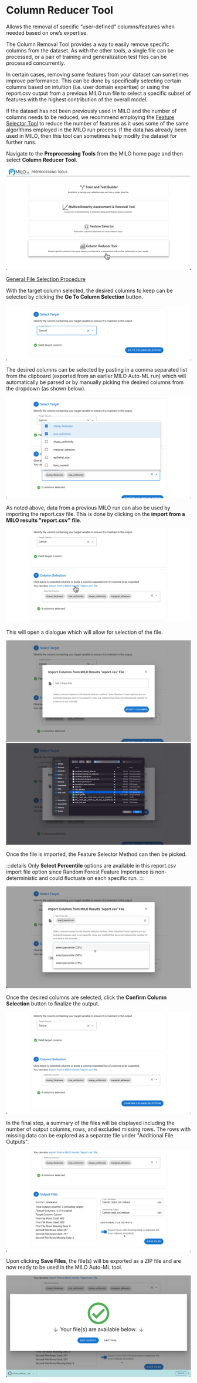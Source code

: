 # Column Reducer Tool

Allows the removal of specific “user-defined” columns/features when needed based on one’s expertise.

The Column Removal Tool provides a way to easily remove specific columns from the dataset. As with the other tools,
a single file can be processed, or a pair of training and generalization test files can be processed concurrently.

In certain cases, removing some features from your dataset can sometimes improve performance. This can be done by
specifically selecting certain columns based on intuition (i.e. user domain expertise) or using the report.csv output
from a previous MILO run file to select a specific subset of features with the highest contribution of the overall model.

If the dataset has not been previously used in MILO and the number of columns needs to be reduced, we recommend
employing the [Feature Selector Tool](./feature-selector.md) to reduce the number of features as it uses some of the same
algorithms employed in the MILO run process. If the data has already been used in MILO, then this tool can sometimes help
modify the dataset for further runs.

Navigate to the **Preprocessing Tools** from the MILO home page and then select **Column Reducer Tool**.

![Column Reducer Tool](./images/column_red_01.png)

[General File Selection Procedure](./general.md)

With the target column selected, the desired columns to keep can be selected by clicking the **Go To Column Selection** button.

![Select Target](./images/column_red_07.png)

The desired columns can be selected by pasting in a comma separated list from the clipboard (exported from an earlier MILO
Auto-ML run) which will automatically be parsed or by manually picking the desired columns from the dropdown (as shown below).

![Column Selection](./images/column_red_08.png)

As noted above, data from a previous MILO run can also be used by importing the report.csv file. This is done by clicking
on the **import from a MILO results "report.csv" file**.

![Import from MILO](./images/column_red_09.png)

This will open a dialogue which will allow for selection of the file.

![Import Dialogue](./images/column_red_10.png)
![File Select](./images/column_red_11.png)

Once the file is imported, the Feature Selector Method can then be picked.

:::details
Only **Select Percentile** options are available in this report.csv import file option since Random Forest Feature Importance
is non-deterministic and could fluctuate on each specific run.
:::

![Import Columns from MILO](./images/column_red_12.png)

Once the desired columns are selected, click the **Confirm Column Selection** button to finalize the output.

![Review Column Selection](./images/column_red_13.png)

In the final step, a summary of the files will be displayed including the number of output columns, rows, and excluded missing rows.
The rows with missing data can be explored as a separate file under "Additional File Outputs".

![Output Files](./images/column_red_14.png)

Upon clicking **Save Files**, the file(s) will be exported as a ZIP file and are now ready to be used in the MILO Auto-ML tool.

![Download Files](./images/column_red_15.png)
